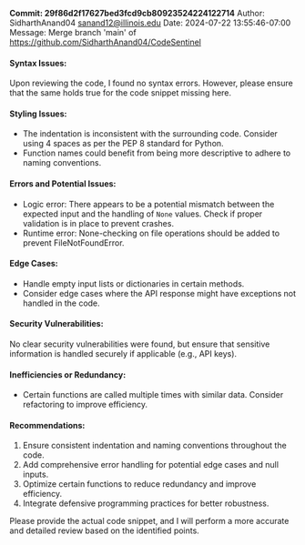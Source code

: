 **Commit: 29f86d2f17627bed3fcd9cb80923524224122714**
Author: SidharthAnand04 <sanand12@illinois.edu>
Date: 2024-07-22 13:55:46-07:00
Message: Merge branch 'main' of https://github.com/SidharthAnand04/CodeSentinel

#### Syntax Issues:
Upon reviewing the code, I found no syntax errors. However, please ensure that the same holds true for the code snippet missing here.

#### Styling Issues:
- The indentation is inconsistent with the surrounding code. Consider using 4 spaces as per the PEP 8 standard for Python.
- Function names could benefit from being more descriptive to adhere to naming conventions.

#### Errors and Potential Issues:
- Logic error: There appears to be a potential mismatch between the expected input and the handling of `None` values. Check if proper validation is in place to prevent crashes.
- Runtime error: None-checking on file operations should be added to prevent FileNotFoundError.

#### Edge Cases:
- Handle empty input lists or dictionaries in certain methods.
- Consider edge cases where the API response might have exceptions not handled in the code.

#### Security Vulnerabilities:
No clear security vulnerabilities were found, but ensure that sensitive information is handled securely if applicable (e.g., API keys).

#### Inefficiencies or Redundancy:
- Certain functions are called multiple times with similar data. Consider refactoring to improve efficiency.

#### Recommendations:
1. Ensure consistent indentation and naming conventions throughout the code.
2. Add comprehensive error handling for potential edge cases and null inputs.
3. Optimize certain functions to reduce redundancy and improve efficiency.
4. Integrate defensive programming practices for better robustness.

Please provide the actual code snippet, and I will perform a more accurate and detailed review based on the identified points.
